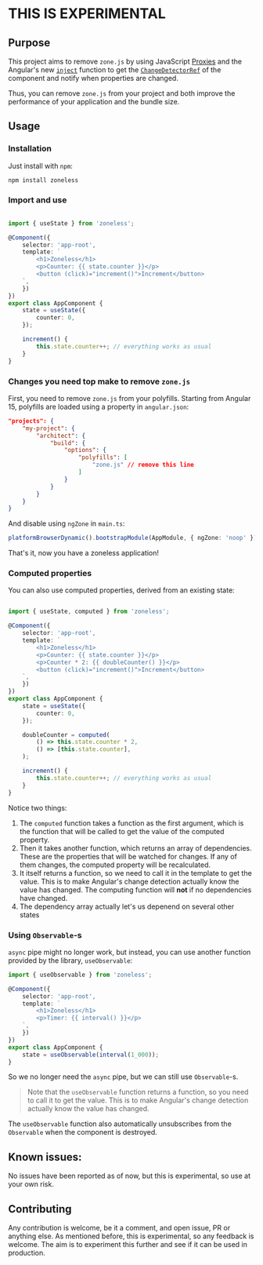 # **THIS IS EXPERIMENTAL**

## Purpose

This project aims to remove `zone.js` by using JavaScript [Proxies](https://developer.mozilla.org/en-US/docs/Web/JavaScript/Reference/Global_Objects/Proxy) and the Angular's new [`inject`](https://angular.io/api/core/inject) function to get the [`ChangeDetectorRef`](https://angular.io/api/core/ChangeDetectorRef) of the component and notify when properties are changed. 

Thus, you can remove `zone.js` from your project and both improve the performance of your application and the bundle size. 

## Usage

### Installation

Just install with `npm`:

```bash
npm install zoneless
```

### Import and use

```typescript

import { useState } from 'zoneless';

@Component({
    selector: 'app-root',
    template: `
        <h1>Zoneless</h1>
        <p>Counter: {{ state.counter }}</p>
        <button (click)="increment()">Increment</button>
    `,
    })
})
export class AppComponent {
    state = useState({
        counter: 0,
    });

    increment() {
        this.state.counter++; // everything works as usual
    }
}
```

### Changes you need top make to remove `zone.js`

First, you need to remove `zone.js` from your polyfills. Starting from Angular 15, polyfills are loaded using a property in `angular.json`:

```json
"projects": {
    "my-project": {
        "architect": {
            "build": {
                "options": {
                    "polyfills": [
                        "zone.js" // remove this line
                    ]
                }
            }
        }
    }
}
```

And disable using `ngZone` in `main.ts`:

```typescript
platformBrowserDynamic().bootstrapModule(AppModule, { ngZone: 'noop' })
```

That's it, now you have a zoneless application!

### Computed properties

You can also use computed properties, derived from an existing state:

```typescript

import { useState, computed } from 'zoneless';

@Component({
    selector: 'app-root',
    template: `
        <h1>Zoneless</h1>
        <p>Counter: {{ state.counter }}</p>
        <p>Counter * 2: {{ doubleCounter() }}</p>
        <button (click)="increment()">Increment</button>
    `,
    })
})
export class AppComponent {
    state = useState({
        counter: 0,
    });

    doubleCounter = computed(
        () => this.state.counter * 2,
        () => [this.state.counter],
    );

    increment() {
        this.state.counter++; // everything works as usual
    }
}
```

Notice two things: 

1. The `computed` function takes a function as the first argument, which is the function that will be called to get the value of the computed property.
2. Then it takes another function, which returns an array of dependencies. These are the properties that will be watched for changes. If any of them changes, the computed property will be recalculated.
3. It itself returns a function, so we need to call it in the template to get the value. This is to make Angular's change detection actually know the value has changed. The computing function will **not** if no dependencies have changed.
4. The dependency array actually let's us depenend on several other states

### Using `Observable`-s

`async` pipe might no longer work, but instead, you can use another function provided by the library, `useObservable`:

```typescript
import { useObservable } from 'zoneless';

@Component({
    selector: 'app-root',
    template: `
        <h1>Zoneless</h1>
        <p>Timer: {{ interval() }}</p>
    `,
    })
})
export class AppComponent {
    state = useObservable(interval(1_000));
}
```

So we no longer need the `async` pipe, but we can still use `Observable`-s. 

> Note that the `useObservable` function returns a function, so you need to call it to get the value. This is to make Angular's change detection actually know the value has changed. 

The `useObservable` function also automatically unsubscribes from the `Observable` when the component is destroyed.

## Known issues:

No issues have been reported as of now, but this is experimental, so use at your own risk.

## Contributing

Any contribution is welcome, be it a comment, and open issue, PR or anything else. As mentioned before, this is experimental, so any feedback is welcome. The aim is to experiment this further and see if it can be used in production.